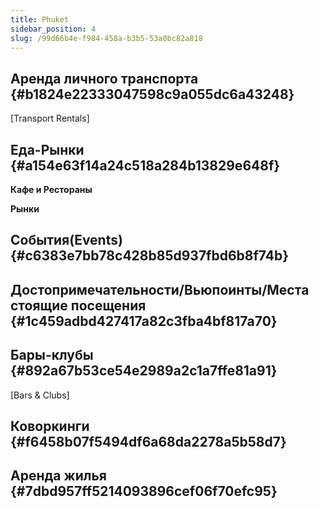 ```yaml
---
title: Phuket
sidebar_position: 4
slug: /99d66b4e-f984-458a-b3b5-53a0bc82a818
---
```





## Аренда личного транспорта {#b1824e22333047598c9a055dc6a43248}


[Transport Rentals]


## Еда-Рынки {#a154e63f14a24c518a284b13829e648f}


**Кафе и Рестораны**


**Рынки**


## События(Events) {#c6383e7bb78c428b85d937fbd6b8f74b}


## Достопримечательности/Вьюпоинты/Места стоящие посещения {#1c459adbd427417a82c3fba4bf817a70}


## Бары-клубы {#892a67b53ce54e2989a2c1a7ffe81a91}


[Bars & Clubs]


## Коворкинги {#f6458b07f5494df6a68da2278a5b58d7}


## Аренда жилья {#7dbd957ff5214093896cef06f70efc95}

